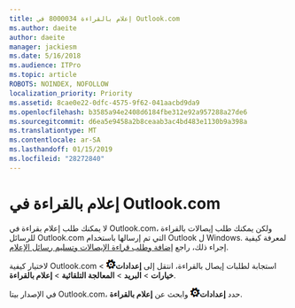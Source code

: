 ```yaml
---
title: إعلام بالقراءة 8000034 في Outlook.com
ms.author: daeite
author: daeite
manager: jackiesm
ms.date: 5/16/2018
ms.audience: ITPro
ms.topic: article
ROBOTS: NOINDEX, NOFOLLOW
localization_priority: Priority
ms.assetid: 8cae0e22-0dfc-4575-9f62-041aacbd9da9
ms.openlocfilehash: b3585a94e2408d6184fbe312e92a957288a27de6
ms.sourcegitcommit: d6ea5e9458a2b8ceaab3ac4bd483e1130b9a398a
ms.translationtype: MT
ms.contentlocale: ar-SA
ms.lasthandoff: 01/15/2019
ms.locfileid: "28272840"
---
```

# <a name="read-receipts-in-outlookcom"></a>إعلام بالقراءة في Outlook.com

لا يمكنك طلب إعلام بقراءة في Outlook.com، ولكن يمكنك طلب إيصالات بالقراءة للرسائل Outlook.com التي تم إرسالها باستخدام Outlook ل Windows. لمعرفة كيفية إجراء ذلك، راجع [إضافة وطلب قراءة الإيصالات وتسليم رسائل الإعلام](https://go.microsoft.com/fwlink/p/?linkid=874355).
  
لاختيار كيفية Outlook.com استجابة لطلبات إيصال بالقراءة، انتقل إلى **إعدادات**![الإعدادات](media/f4b2e798-fff1-4a14-931f-5677a4543b58.png) \> **خيارات** \> **البريد** \> **المعالجة التلقائية** \> **إعلام بالقراءة**. 
  
في الإصدار بيتا Outlook.com، حدد **إعدادات**![إعدادات](media/f4b2e798-fff1-4a14-931f-5677a4543b58.png) وابحث عن **إعلام بالقراءة**. 
  

